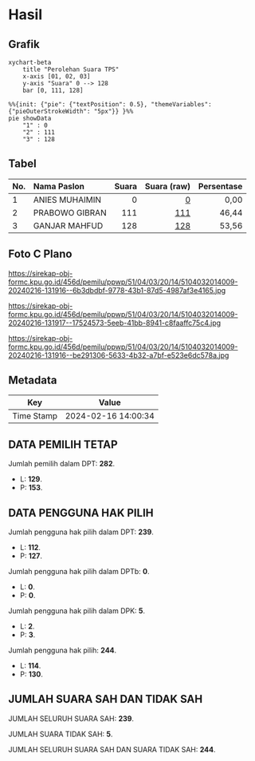 # Hasil

## Grafik

```mermaid
xychart-beta
    title "Perolehan Suara TPS"
    x-axis [01, 02, 03]
    y-axis "Suara" 0 --> 128
    bar [0, 111, 128]
```

```mermaid
%%{init: {"pie": {"textPosition": 0.5}, "themeVariables": {"pieOuterStrokeWidth": "5px"}} }%%
pie showData
    "1" : 0
    "2" : 111
    "3" : 128
```

## Tabel

| No. | Nama Paslon    | Suara | Suara (raw) | Persentase |
|:--- |:-------------- | -----:| -----------:| ----------:|
| 1   | ANIES MUHAIMIN | 0     | [0][p-1]    | 0,00       |
| 2   | PRABOWO GIBRAN | 111   | [111][p-2]  | 46,44      |
| 3   | GANJAR MAHFUD  | 128   | [128][p-3]  | 53,56      |


[p-1]: https://github.com/gigit-pemilu/pemilu-2024-51-bali/blob/main/pilpres/hitung-suara/sub/51-bali/sub/04-gianyar/sub/03-gianyar/sub/2014-petak-kaja/sub/009-tps/sub/paslon-1.txt
[p-2]: https://github.com/gigit-pemilu/pemilu-2024-51-bali/blob/main/pilpres/hitung-suara/sub/51-bali/sub/04-gianyar/sub/03-gianyar/sub/2014-petak-kaja/sub/009-tps/sub/paslon-2.txt
[p-3]: https://github.com/gigit-pemilu/pemilu-2024-51-bali/blob/main/pilpres/hitung-suara/sub/51-bali/sub/04-gianyar/sub/03-gianyar/sub/2014-petak-kaja/sub/009-tps/sub/paslon-3.txt

## Foto C Plano

https://sirekap-obj-formc.kpu.go.id/456d/pemilu/ppwp/51/04/03/20/14/5104032014009-20240216-131916--6b3dbdbf-9778-43b1-87d5-4987af3e4165.jpg

https://sirekap-obj-formc.kpu.go.id/456d/pemilu/ppwp/51/04/03/20/14/5104032014009-20240216-131917--17524573-5eeb-41bb-8941-c8faaffc75c4.jpg

https://sirekap-obj-formc.kpu.go.id/456d/pemilu/ppwp/51/04/03/20/14/5104032014009-20240216-131916--be291306-5633-4b32-a7bf-e523e6dc578a.jpg


## Metadata

| Key        | Value               |
| ---------- | ------------------- |
| Time Stamp | 2024-02-16 14:00:34 |


## DATA PEMILIH TETAP

Jumlah pemilih dalam DPT: **282**.
 * L: **129**.
 * P: **153**.

## DATA PENGGUNA HAK PILIH

Jumlah pengguna hak pilih dalam DPT: **239**.
 * L: **112**.
 * P: **127**.

Jumlah pengguna hak pilih dalam DPTb: **0**.
 * L: **0**.
 * P: **0**.

Jumlah pengguna hak pilih dalam DPK: **5**.
 * L: **2**.
 * P: **3**.

Jumlah pengguna hak pilih: **244**.
 * L: **114**.
 * P: **130**.

## JUMLAH SUARA SAH DAN TIDAK SAH

JUMLAH SELURUH SUARA SAH: **239**.

JUMLAH SUARA TIDAK SAH: **5**.

JUMLAH SELURUH SUARA SAH DAN SUARA TIDAK SAH: **244**.


